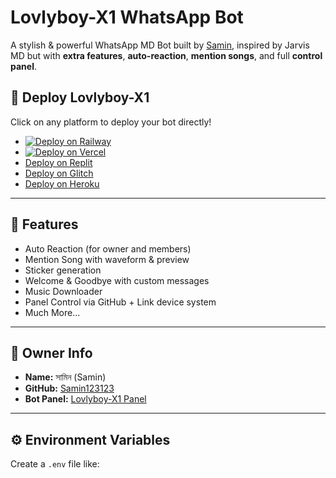 # Lovlyboy-X1 WhatsApp Bot

A stylish & powerful WhatsApp MD Bot built by [Samin](https://github.com/Samin123123), inspired by Jarvis MD but with **extra features**, **auto-reaction**, **mention songs**, and full **control panel**.

## 🚀 Deploy Lovlyboy-X1

Click on any platform to deploy your bot directly!

- [![Deploy on Railway](https://railway.app/button.svg)](https://railway.app/new/template?template=https://github.com/Samin123123/Lovlyboy-x1)
- [![Deploy on Vercel](https://vercel.com/button)](https://vercel.com/import/project?template=https://github.com/Samin123123/Lovlyboy-x1)
- [Deploy on Replit](https://replit.com/github/Samin123123/Lovlyboy-x1)
- [Deploy on Glitch](https://glitch.com/edit/#!/import/github/Samin123123/Lovlyboy-x1)
- [Deploy on Heroku](https://heroku.com/deploy?template=https://github.com/Samin123123/Lovlyboy-x1)

---

## 📌 Features

- Auto Reaction (for owner and members)
- Mention Song with waveform & preview
- Sticker generation
- Welcome & Goodbye with custom messages
- Music Downloader
- Panel Control via GitHub + Link device system
- Much More...

---

## 🧠 Owner Info

- **Name:** সামিন (Samin)
- **GitHub:** [Samin123123](https://github.com/Samin123123)
- **Bot Panel:** [Lovlyboy-X1 Panel](https://Samin123123.github.io/Lovlyboy-x1)

---

## ⚙️ Environment Variables

Create a `.env` file like:
